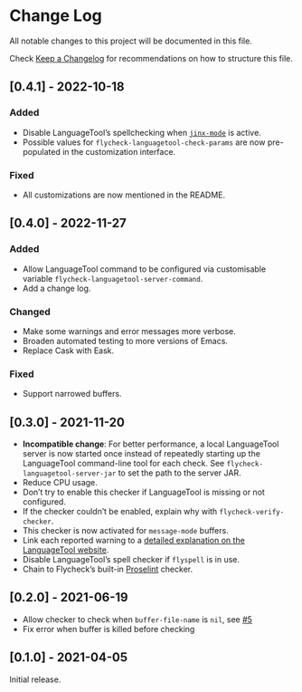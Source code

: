 # Change Log

All notable changes to this project will be documented in this file.

Check [Keep a Changelog](http://keepachangelog.com/) for recommendations on how to structure this file.

## [0.4.1] - 2022-10-18

### Added

- Disable LanguageTool’s spellchecking when
  [`jinx-mode`](https://github.com/minad/jinx) is active.
- Possible values for `flycheck-languagetool-check-params` are now pre-populated in the customization interface.

### Fixed

- All customizations are now mentioned in the README.

## [0.4.0] - 2022-11-27

### Added

- Allow LanguageTool command to be configured via customisable variable `flycheck-languagetool-server-command`.
- Add a change log.

### Changed

- Make some warnings and error messages more verbose.
- Broaden automated testing to more versions of Emacs.
- Replace Cask with Eask.

### Fixed

- Support narrowed buffers.

## [0.3.0] - 2021-11-20

- **Incompatible change**: For better performance, a local LanguageTool server is now started once instead of repeatedly starting up the LanguageTool command-line tool for each check.  See `flycheck-languagetool-server-jar` to set the path to the server JAR.
- Reduce CPU usage.
- Don’t try to enable this checker if LanguageTool is missing or not configured.
- If the checker couldn’t be enabled, explain why with `flycheck-verify-checker`.
- This checker is now activated for `message-mode` buffers.
- Link each reported warning to a [detailed explanation on the LanguageTool website](https://community.languagetool.org/rule/list).
- Disable LanguageTool’s spell checker if `flyspell` is in use.
- Chain to Flycheck’s built-in [Proselint](http://proselint.com/) checker.

## [0.2.0] - 2021-06-19

- Allow checker to check when `buffer-file-name` is `nil`, see [#5](../../issues/5)
- Fix error when buffer is killed before checking

## [0.1.0] - 2021-04-05

Initial release.
